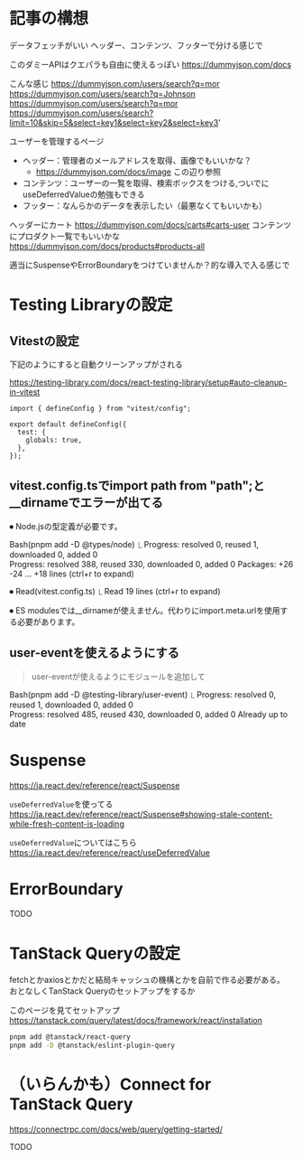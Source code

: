 # 記事の構想

データフェッチがいい
ヘッダー、コンテンツ、フッターで分ける感じで

このダミーAPIはクエパラも自由に使えるっぽい
https://dummyjson.com/docs

こんな感じ
https://dummyjson.com/users/search?q=mor
https://dummyjson.com/users/search?q=Johnson
https://dummyjson.com/users/search?q=mor
https://dummyjson.com/users/search?limit=10&skip=5&select=key1&select=key2&select=key3'

ユーザーを管理するページ

- ヘッダー：管理者のメールアドレスを取得、画像でもいいかな？
  - https://dummyjson.com/docs/image この辺り参照
- コンテンツ：ユーザーの一覧を取得、検索ボックスをつける,ついでにuseDeferredValueの勉強もできる
- フッター：なんらかのデータを表示したい（最悪なくてもいいかも）

ヘッダーにカート
https://dummyjson.com/docs/carts#carts-user
コンテンツにプロダクト一覧でもいいかな
https://dummyjson.com/docs/products#products-all

適当にSuspenseやErrorBoundaryをつけていませんか？的な導入で入る感じで

# Testing Libraryの設定

## Vitestの設定

下記のようにすると自動クリーンアップがされる

https://testing-library.com/docs/react-testing-library/setup#auto-cleanup-in-vitest

```tsx
import { defineConfig } from "vitest/config";

export default defineConfig({
  test: {
    globals: true,
  },
});
```

## vitest.config.tsでimport path from "path";と\_\_dirnameでエラーが出てる

⏺ Node.jsの型定義が必要です。

Bash(pnpm add -D @types/node)
⎿ Progress: resolved 0, reused 1, downloaded 0, added 0  
 Progress: resolved 388, reused 330, downloaded 0, added 0
Packages: +26 -24
… +18 lines (ctrl+r to expand)

⏺ Read(vitest.config.ts)
⎿ Read 19 lines (ctrl+r to expand)

⏺ ES modulesでは\_\_dirnameが使えません。代わりにimport.meta.urlを使用する必要があります。

## user-eventを使えるようにする

> user-eventが使えるようにモジュールを追加して

Bash(pnpm add -D @testing-library/user-event)
⎿ Progress: resolved 0, reused 1, downloaded 0, added 0  
 Progress: resolved 485, reused 430, downloaded 0, added 0
Already up to date

# Suspense

https://ja.react.dev/reference/react/Suspense

`useDeferredValue`を使ってる
https://ja.react.dev/reference/react/Suspense#showing-stale-content-while-fresh-content-is-loading

`useDeferredValue`についてはこちら
https://ja.react.dev/reference/react/useDeferredValue

# ErrorBoundary

TODO

# TanStack Queryの設定

fetchとかaxiosとかだと結局キャッシュの機構とかを自前で作る必要がある。
おとなしくTanStack Queryのセットアップをするか

このページを見てセットアップ
https://tanstack.com/query/latest/docs/framework/react/installation

```sh
pnpm add @tanstack/react-query
pnpm add -D @tanstack/eslint-plugin-query
```

# （いらんかも）Connect for　TanStack Query

https://connectrpc.com/docs/web/query/getting-started/

TODO

